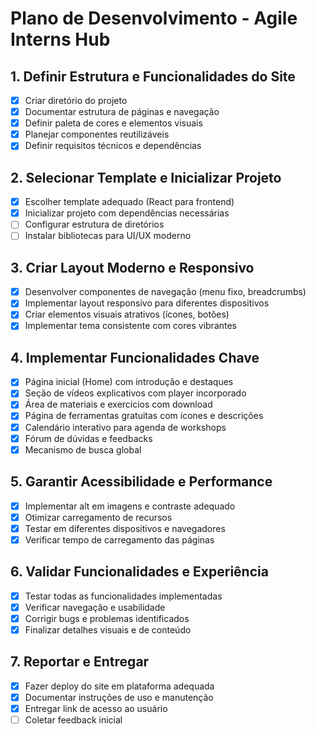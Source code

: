 # Plano de Desenvolvimento - Agile Interns Hub

## 1. Definir Estrutura e Funcionalidades do Site
- [x] Criar diretório do projeto
- [x] Documentar estrutura de páginas e navegação
- [x] Definir paleta de cores e elementos visuais
- [x] Planejar componentes reutilizáveis
- [x] Definir requisitos técnicos e dependências

## 2. Selecionar Template e Inicializar Projeto
- [x] Escolher template adequado (React para frontend)
- [x] Inicializar projeto com dependências necessárias
- [ ] Configurar estrutura de diretórios
- [ ] Instalar bibliotecas para UI/UX moderno

## 3. Criar Layout Moderno e Responsivo
- [x] Desenvolver componentes de navegação (menu fixo, breadcrumbs)
- [x] Implementar layout responsivo para diferentes dispositivos
- [x] Criar elementos visuais atrativos (ícones, botões)
- [x] Implementar tema consistente com cores vibrantes

## 4. Implementar Funcionalidades Chave
- [x] Página inicial (Home) com introdução e destaques
- [x] Seção de vídeos explicativos com player incorporado
- [x] Área de materiais e exercícios com download
- [x] Página de ferramentas gratuitas com ícones e descrições
- [x] Calendário interativo para agenda de workshops
- [x] Fórum de dúvidas e feedbacks
- [x] Mecanismo de busca global

## 5. Garantir Acessibilidade e Performance
- [x] Implementar alt em imagens e contraste adequado
- [x] Otimizar carregamento de recursos
- [x] Testar em diferentes dispositivos e navegadores
- [x] Verificar tempo de carregamento das páginas

## 6. Validar Funcionalidades e Experiência
- [x] Testar todas as funcionalidades implementadas
- [x] Verificar navegação e usabilidade
- [x] Corrigir bugs e problemas identificados
- [x] Finalizar detalhes visuais e de conteúdo

## 7. Reportar e Entregar
- [x] Fazer deploy do site em plataforma adequada
- [x] Documentar instruções de uso e manutenção
- [x] Entregar link de acesso ao usuário
- [ ] Coletar feedback inicial
